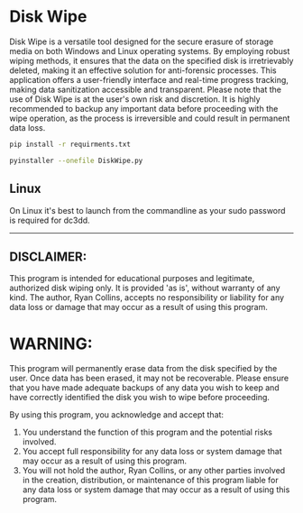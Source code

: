 # Disk Wipe

Disk Wipe is a versatile tool designed for the secure erasure of storage media on both Windows and Linux operating
systems. By employing robust wiping methods, it ensures that the data on the specified disk is irretrievably deleted,
making it an effective solution for anti-forensic processes. This application offers a user-friendly interface and
real-time progress tracking, making data sanitization accessible and transparent. Please note that the use of Disk Wipe
is at the user's own risk and discretion. It is highly recommended to backup any important data before proceeding with
the wipe operation, as the process is irreversible and could result in permanent data loss.

```bash
pip install -r requirments.txt
```

```bash
pyinstaller --onefile DiskWipe.py
```

## Linux

On Linux it's best to launch from the commandline as your sudo password is required for dc3dd.

----

## DISCLAIMER:

This program is intended for educational purposes and legitimate, authorized disk wiping only. It is provided 'as is',
without warranty of any kind. The author, Ryan Collins, accepts no responsibility or liability for any data loss or
damage that may occur as a result of using this program.

# WARNING:

This program will permanently erase data from the disk specified by the user. Once data has been erased, it may not be
recoverable. Please ensure that you have made adequate backups of any data you wish to keep and have correctly
identified the disk you wish to wipe before proceeding.

By using this program, you acknowledge and accept that:

1. You understand the function of this program and the potential risks involved.
2. You accept full responsibility for any data loss or system damage that may occur as a result of using this program.
3. You will not hold the author, Ryan Collins, or any other parties involved in the creation, distribution, or
   maintenance of this program liable for any data loss or system damage that may occur as a result of using this
   program.

